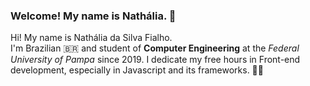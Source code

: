 ### Welcome! My name is Nathália. 👋

  
Hi! My name is Nathália da Silva Fialho.  
I'm Brazilian 🇧🇷 and student of **Computer Engineering** at the *Federal University of Pampa* since 2019. 
I dedicate my free hours in Front-end development, especially in Javascript and its frameworks. 👩‍💻

